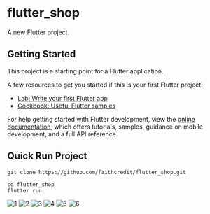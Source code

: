 # flutter_shop

A new Flutter project.

## Getting Started

This project is a starting point for a Flutter application.

A few resources to get you started if this is your first Flutter project:

- [Lab: Write your first Flutter app](https://docs.flutter.dev/get-started/codelab)
- [Cookbook: Useful Flutter samples](https://docs.flutter.dev/cookbook)

For help getting started with Flutter development, view the
[online documentation](https://docs.flutter.dev/), which offers tutorials,
samples, guidance on mobile development, and a full API reference.

## Quick Run Project

```
git clone https://github.com/faithcredit/flutter_shop.git

cd flutter_shop
flutter run
```
![1](/docs/1.png)
![2](/docs/2.png)
![3](/docs/3.png)
![4](/docs/4.png)
![5](/docs/5.png)
![6](/docs/6.png)
